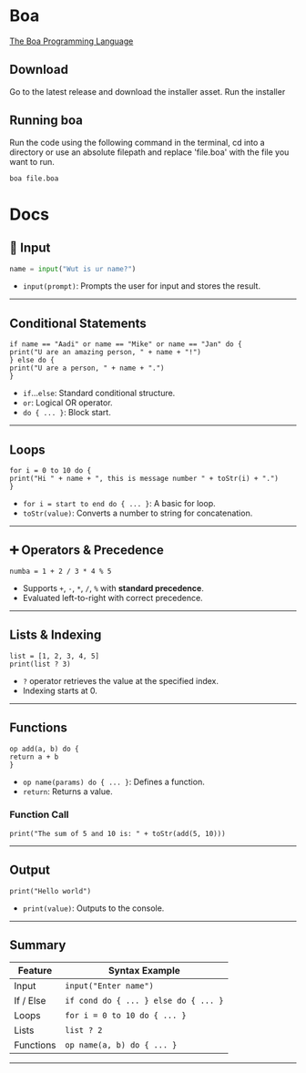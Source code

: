 # Boa
[The Boa Programming Language](https://eunoiac.github.io/Boa/)
## Download
Go to the latest release and download the installer asset.
Run the installer

## Running boa
Run the code using the following command in the terminal, cd into a directory or use an absolute filepath and replace 'file.boa' with the file you want to run.
```
boa file.boa
```

# Docs

## 🧑‍ Input

```py
name = input("Wut is ur name?")
```

- `input(prompt)`: Prompts the user for input and stores the result.

---

##  Conditional Statements

```my-lang
if name == "Aadi" or name == "Mike" or name == "Jan" do {
print("U are an amazing person, " + name + "!")
} else do {
print("U are a person, " + name + ".")
}
```

- `if`...`else`: Standard conditional structure.
- `or`: Logical OR operator.
- `do { ... }`: Block start.

---

##  Loops

```my-lang
for i = 0 to 10 do {
print("Hi " + name + ", this is message number " + toStr(i) + ".")
}
```

- `for i = start to end do { ... }`: A basic for loop.
- `toStr(value)`: Converts a number to string for concatenation.

---

## ➕ Operators & Precedence

```my-lang
numba = 1 + 2 / 3 * 4 % 5
```

- Supports `+`, `-`, `*`, `/`, `%` with **standard precedence**.
- Evaluated left-to-right with correct precedence.

---

##  Lists & Indexing

```my-lang
list = [1, 2, 3, 4, 5]
print(list ? 3)
```

- `?` operator retrieves the value at the specified index.
- Indexing starts at 0.

---

##  Functions

```my-lang
op add(a, b) do {
return a + b
}
```

- `op name(params) do { ... }`: Defines a function.
- `return`: Returns a value.

### Function Call

```my-lang
print("The sum of 5 and 10 is: " + toStr(add(5, 10)))
```

---

##  Output

```my-lang
print("Hello world")
```

- `print(value)`: Outputs to the console.

---

##  Summary

| Feature       | Syntax Example                        |
|---------------|----------------------------------------|
| Input         | `input("Enter name")`                 |
| If / Else     | `if cond do { ... } else do { ... }`  |
| Loops         | `for i = 0 to 10 do { ... }`          |
| Lists         | `list ? 2`                            |
| Functions     | `op name(a, b) do { ... }`            |

---



